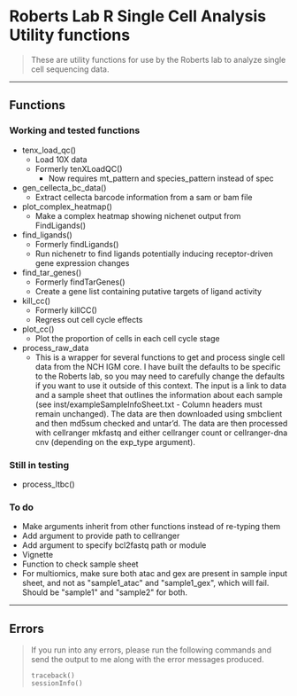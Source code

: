 # Roberts Lab R Single Cell Analysis Utility functions

> These are utility functions for use by the Roberts lab to analyze single cell
> sequencing data.

---

## Functions

### Working and tested functions

  * tenx_load_qc()
    * Load 10X data
    * Formerly tenXLoadQC()
      * Now requires mt_pattern and species_pattern instead of spec
  * gen_cellecta_bc_data()
    * Extract cellecta barcode information from a sam or bam file
  * plot_complex_heatmap()
    * Make a complex heatmap showing nichenet output from FindLigands()
  * find_ligands()
    * Formerly findLigands()
    * Run nichenetr to find ligands potentially inducing receptor-driven gene expression changes
  * find_tar_genes()
    * Formerly findTarGenes()
    * Create a gene list containing putative targets of ligand activity
  * kill_cc()
    * Formerly killCC()
    * Regress out cell cycle effects 
  * plot_cc()
    * Plot the proportion of cells in each cell cycle stage
  * process_raw_data
    * This is a wrapper for several functions to get and process single
    cell data from the NCH IGM core. I have built the defaults to be specific to
    the Roberts lab, so you may need to carefully change the defaults if you
    want to use it outside of this context. The input is a link to data and a
    sample sheet that outlines the information about each sample (see
    inst/exampleSampleInfoSheet.txt - Column headers must remain unchanged). The
    data are then downloaded using smbclient and then md5sum checked and
    untar’d. The data are then processed with cellranger mkfastq and either
    cellranger count or cellranger-dna cnv (depending on the exp_type argument).

### Still in testing

  * process_ltbc()

### To do

  * Make arguments inherit from other functions instead of re-typing them
  * Add argument to provide path to cellranger
  * Add argument to specify bcl2fastq path or module
  * Vignette
  * Function to check sample sheet
  * For multiomics, make sure both atac and gex are present in sample input sheet, and not as "sample1_atac" and "sample1_gex", which will fail. Should be "sample1" and "sample2" for both.

---

## Errors
> If you run into any errors, please run the following commands and send the
> output to me along with the error messages produced.
> 
> ```
> traceback()
> sessionInfo()
> ```
> 

